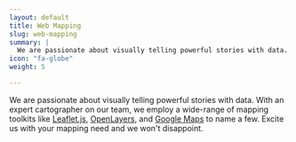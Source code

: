 ```yaml
---
layout: default
title: Web Mapping
slug: web-mapping
summary: |
  We are passionate about visually telling powerful stories with data. With an expert cartographer on our team, we employ a wide-range of mapping toolkits like [Leaflet.js](http://leafletjs.com), [OpenLayers](http://www.openlayers.org), and [Google Maps](https://developers.google.com/maps/) to name a few. Excite us with your mapping need and we won't disappoint.
icon: "fa-globe"
weight: 5

---
```

We are passionate about visually telling powerful stories with data. With an expert cartographer on our team, we employ a wide-range of mapping toolkits like [Leaflet.js](http://leafletjs.com), [OpenLayers](http://www.openlayers.org), and [Google Maps](https://developers.google.com/maps/) to name a few. Excite us with your mapping need and we won't disappoint.
